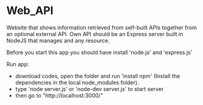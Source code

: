 # Web_API

Website that shows information retrieved from self-built APIs together from an optional external API. 
Own API should be an Express server built in NodeJS that manages and any resource.

Before you start this app you should have install 'node.js' and 'express.js'

Run app:
* download codes, open the folder and run 'install npm' (Install the dependencies in the local node_modules folder).
* type 'node server.js' or 'node-dev server.js' to start server
* then go to "http://localhost:3000/"
